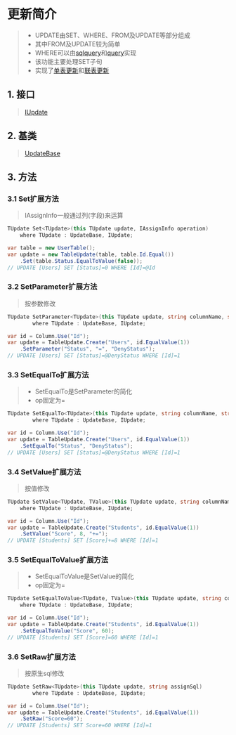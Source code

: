 # 更新简介
>* UPDATE由SET、WHERE、FROM及UPDATE等部分组成
>* 其中FROM及UPDATE较为简单
>* WHERE可以由[sqlquery](../sqlquery/index.md)和[query](../query/index.md)实现
>* 该功能主要处理SET子句
>* 实现了[单表更新](./table.md)和[联表更新](./multi.md)

## 1. 接口
>[IUpdate](xref:ShadowSql.Update.IUpdate)

## 2. 基类
>[UpdateBase](xref:ShadowSql.Update.UpdateBase)

## 3. 方法
### 3.1 Set扩展方法
>IAssignInfo一般通过列(字段)来运算
```csharp
TUpdate Set<TUpdate>(this TUpdate update, IAssignInfo operation)
	where TUpdate : UpdateBase, IUpdate;
```
```csharp
var table = new UserTable();
var update = new TableUpdate(table, table.Id.Equal())
    .Set(table.Status.EqualToValue(false));
// UPDATE [Users] SET [Status]=0 WHERE [Id]=@Id
```

### 3.2 SetParameter扩展方法
>按参数修改
```csharp
TUpdate SetParameter<TUpdate>(this TUpdate update, string columnName, string op = "=", string parameter = "")
        where TUpdate : UpdateBase, IUpdate;
```
```csharp
var id = Column.Use("Id");
var update = TableUpdate.Create("Users", id.EqualValue(1))
    .SetParameter("Status", "=", "DenyStatus");
// UPDATE [Users] SET [Status]=@DenyStatus WHERE [Id]=1
```

### 3.3 SetEqualTo扩展方法
>* SetEqualTo是SetParameter的简化
>* op固定为=
```csharp
TUpdate SetEqualTo<TUpdate>(this TUpdate update, string columnName, string parameter = "")
        where TUpdate : UpdateBase, IUpdate;
```
```csharp
var id = Column.Use("Id");
var update = TableUpdate.Create("Users", id.EqualValue(1))
    .SetEqualTo("Status", "DenyStatus");
// UPDATE [Users] SET [Status]=@DenyStatus WHERE [Id]=1
```

### 3.4 SetValue扩展方法
>按值修改
```csharp
TUpdate SetValue<TUpdate, TValue>(this TUpdate update, string columnName, TValue value, string op = "=")
    where TUpdate : UpdateBase, IUpdate;
```
```csharp
var id = Column.Use("Id");
var update = TableUpdate.Create("Students", id.EqualValue(1))
    .SetValue("Score", 8, "+=");
// UPDATE [Students] SET [Score]+=8 WHERE [Id]=1
```


### 3.5 SetEqualToValue扩展方法
>* SetEqualToValue是SetValue的简化
>* op固定为=
```csharp
TUpdate SetEqualToValue<TUpdate, TValue>(this TUpdate update, string columnName, TValue value)
    where TUpdate : UpdateBase, IUpdate;
```
```csharp
var id = Column.Use("Id");
var update = TableUpdate.Create("Students", id.EqualValue(1))
    .SetEqualToValue("Score", 60);
// UPDATE [Students] SET [Score]=60 WHERE [Id]=1
```

### 3.6 SetRaw扩展方法
>按原生sql修改
```csharp
TUpdate SetRaw<TUpdate>(this TUpdate update, string assignSql)
        where TUpdate : UpdateBase, IUpdate;
```
```csharp
var id = Column.Use("Id");
var update = TableUpdate.Create("Students", id.EqualValue(1))
    .SetRaw("Score=60");
// UPDATE [Students] SET Score=60 WHERE [Id]=1
```
